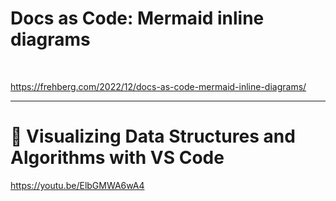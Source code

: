 # Docs as Code: Mermaid inline diagrams

<br>

https://frehberg.com/2022/12/docs-as-code-mermaid-inline-diagrams/

<hr>

# 🔴 Visualizing Data Structures and Algorithms with VS Code

https://youtu.be/ElbGMWA6wA4

